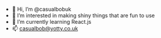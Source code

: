 - 👋 Hi, I’m @casualbobuk
- 👀 I’m interested in making shiny things that are fun to use
- 🌱 I’m currently learning React.js
- 📫 casualbob@yotty.co.uk

<!---
casualbobuk/casualbobuk is a ✨ special ✨ repository because its `README.md` (this file) appears on your GitHub profile.
You can click the Preview link to take a look at your changes.
--->
